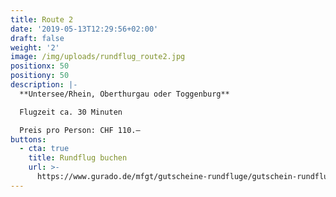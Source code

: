 ```yaml
---
title: Route 2
date: '2019-05-13T12:29:56+02:00'
draft: false
weight: '2'
image: /img/uploads/rundflug_route2.jpg
positionx: 50
positiony: 50
description: |-
  **Untersee/Rhein, Oberthurgau oder Toggenburg**

  Flugzeit ca. 30 Minuten

  Preis pro Person: CHF 110.–
buttons:
  - cta: true
    title: Rundflug buchen
    url: >-
      https://www.gurado.de/mfgt/gutscheine-rundfluge/gutschein-rundflug-route-2.html
---
```


